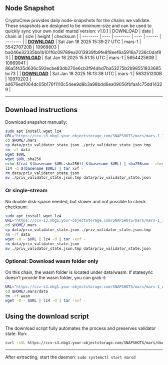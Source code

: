 ## Node Snapshot
CryptoCrew provides daily node-snapshots for the chains we validate. These snapshots are designed to be minimum-size and can be used to quickly sync your own node!
marsd version: v1.0.1
| DOWNLOAD | date | chain id | size | height | checksum |
| -------- | ---- | -------- | ---- | ------ | -------- |
| **[DOWNLOAD](https://ccv-s3.nbg1.your-objectstorage.com/SNAPSHOTS/mars/mars-1_10969803.tar.lz4)** | Sat Jan 18 2025 15:39:27 UTC | mars-1 | 554270720B | 10969803 | ba046e32335bb1b101f6c09789ea2013939fb9fe8f8eef6a5916a7236c0daf83 |
| **[DOWNLOAD](https://ccv-s3.nbg1.your-objectstorage.com/SNAPSHOTS/mars/mars-1_10969941.tar.lz4)** | Sat Jan 18 2025 15:51:15 UTC | mars-1 | 565442560B | 10969941 | 86a5f435d636c592ecbe83db270e6cb3f94dbd7ba53275b2b98551833685bc73 |
| **[DOWNLOAD](https://ccv-s3.nbg1.your-objectstorage.com/SNAPSHOTS/mars/mars-1_10970203.tar.lz4)** | Sat Jan 18 2025 16:13:38 UTC | mars-1 | 563251200B | 10970203 | ad676ed1064dc05b176f1110c54ee9d8b3a98bdd6ea09056fbfaa1c75dd14329 |

---

## Download instructions
Download snapshot manually:
```sh
sudo apt install wget lz4
URL="https://ccv-s3.nbg1.your-objectstorage.com/SNAPSHOTS/mars/mars-1_10970203.tar.lz4"
cd $HOME/.mars
cp data/priv_validator_state.json ./priv_validator_state.json.tmp
rm -rf data
wget $URL
wget $URL.sha256
echo $(cat $(basename $URL.sha256)) $(basename $URL) | sha256sum --check
lz4 -d $(basename $URL) | tar xvf -
rm data/priv_validator_state.json
mv ./priv_validator_state.json.tmp data/priv_validator_state.json
```

### Or single-stream
No double disk-space needed, but slower and not possible to check checksum:
```sh
sudo apt install wget lz4
URL="https://ccv-s3.nbg1.your-objectstorage.com/SNAPSHOTS/mars/mars-1_10970203.tar.lz4"
cd $HOME/.mars
cp data/priv_validator_state.json ./priv_validator_state.json.tmp
rm -rf data
wget -O - $URL | lz4 -d | tar -xvf -
rm data/priv_validator_state.json
mv ./priv_validator_state.json.tmp data/priv_validator_state.json
```
### Optional: Download wasm folder only
On this chain, the wasm folder is located under data/wasm. If statesync doesn't provide the wasm folder, you can grab it:
```sh
URL="https://ccv-s3.nbg1.your-objectstorage.com/SNAPSHOTS/mars/mars-1_wasm.tar.lz4"
cd $HOME/.mars/data
rm -rf wasm
wget -O - $URL | lz4 -d | tar -xvf -
```
## Using the download script
The download script fully automates the process and preserves validator state. Run:
```sh
curl -sSL https://ccv-s3.nbg1.your-objectstorage.com/SNAPSHOTS/mars/download_snapshot.sh | bash
```
---

After extracting, start the daemon:
`sudo systemctl start marsd`
